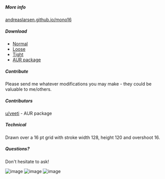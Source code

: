 ##### More info
[andreaslarsen.github.io/mono16](http://andreaslarsen.github.io/mono16)

##### Download

* [Normal](https://github.com/andreaslarsen/mono16/blob/master/Mono16-Normal.ttf?raw=true) 
* [Loose](https://github.com/andreaslarsen/mono16/blob/master/Mono16-Loose.ttf?raw=true)
* [Tight](https://github.com/andreaslarsen/mono16/blob/master/Mono16-Tight.ttf?raw=true)
* [AUR package](https://aur.archlinux.org/packages/ttf-mono16-git/)

##### Contribute
Please send me whatever modifications you may make - they could be valuable to me/others.

##### Contributors
[u/veeti](http://www.reddit.com/user/veeti) - AUR package

##### Technical
Drawn over a 16 pt grid with stroke width 128, height 120 and overshoot 16.

##### Questions?
Don't hesitate to ask!

![image](https://github.com/andreaslarsen/mono16/blob/master/Screenshots/Mono16NormalWhiteLowRes.png?raw=true)
![image](https://github.com/andreaslarsen/mono16/blob/master/Screenshots/Mono16TightWhiteLowRes.png?raw=true)
![image](https://github.com/andreaslarsen/mono16/blob/master/Screenshots/Mono16WideWhiteLowRes.png?raw=true)
